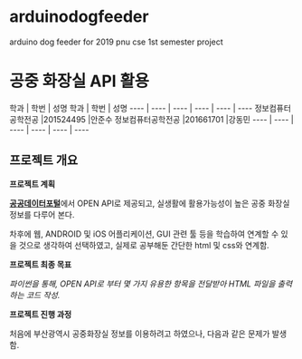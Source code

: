 # arduinodogfeeder
arduino dog feeder for 2019 pnu cse 1st semester project

# 공중 화장실 API 활용

학과 | 학번 | 성명 학과 | 학번 | 성명
---- | ---- | ---- | ---- | ---- | ---- 
정보컴퓨터공학전공 |201524495 |안준수 정보컴퓨터공학전공 |201661701 |강동민
---- | ---- | ---- | ---- | ---- | ---- 




## 프로젝트 개요
<strong>프로젝트 계획</strong>

<strong>[공공데이터포털](https://data.go.kr)</strong>에서 OPEN API로 제공되고, 실생활에 활용가능성이 높은 공중 화장실 정보를 다루어 본다.

차후에 웹, ANDROID 및 iOS 어플리케이션, GUI 관련 툴 등을 학습하여 연계할 수 있을 것으로 생각하여 선택하였고,
실제로 공부해둔 간단한 html 및 css와 연계함.

<strong>프로젝트 최종 목표</strong>

<em>파이썬을 통해, OPEN API로 부터 몇 가지 유용한 항목을 전달받아 HTML 파일을 출력하는 코드 작성.</em>

<strong>프로젝트 진행 과정</strong>

처음에 부산광역시 공중화장실 정보를 이용하려고 하였으나, 다음과 같은 문제가 발생함.
